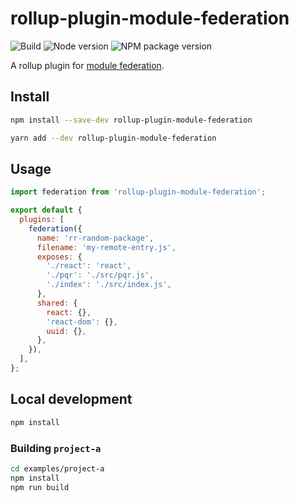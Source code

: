 # rollup-plugin-module-federation

![Build](https://github.com/MadaraUchiha-314/rollup-plugin-module-federation/actions/workflows/ci.yaml/badge.svg)
![Node version](https://img.shields.io/node/v/rollup-plugin-module-federation)
![NPM package version](https://img.shields.io/npm/v/rollup-plugin-module-federation)

A rollup plugin for [module federation](https://github.com/module-federation).

## Install

```sh
npm install --save-dev rollup-plugin-module-federation
```

```sh
yarn add --dev rollup-plugin-module-federation
```

## Usage

```js
import federation from 'rollup-plugin-module-federation';

export default {
  plugins: [
    federation({
      name: 'rr-random-package',
      filename: 'my-remote-entry.js',
      exposes: {
        './react': 'react',
        './pqr': './src/pqr.js',
        './index': './src/index.js',
      },
      shared: {
        react: {},
        'react-dom': {},
        uuid: {},
      },
    }),
  ],
};
```

## Local development

```sh
npm install
```

### Building `project-a`

```sh
cd examples/project-a
npm install
npm run build
```
